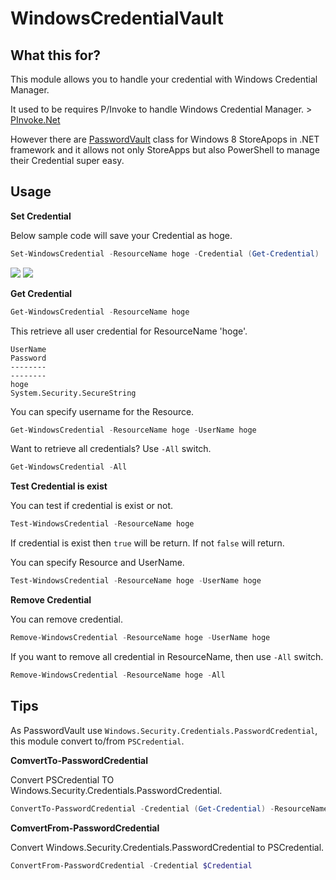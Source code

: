 WindowsCredentialVault
============

What this for?
----

This module allows you to handle your credential with Windows Credential Manager.

It used to be requires P/Invoke to handle Windows Credential Manager. > [PInvoke.Net](http://www.pinvoke.net/default.aspx/credui.creduipromptforcredentials)

However there are [PasswordVault](http://msdn.microsoft.com/en-us/library/windows/apps/windows.security.credentials.passwordvault) class for Windows 8 StoreApops in .NET framework and it allows not only StoreApps but also PowerShell to manage their Credential super easy.
 
Usage
----

**Set Credential**

Below sample code will save your Credential as hoge.

```powershell
Set-WindowsCredential -ResourceName hoge -Credential (Get-Credential)
```

![](bin/SetPrompt.png)
![](bin/SetCredential.png)

**Get Credential**

```powershell
Get-WindowsCredential -ResourceName hoge
```

This retrieve all user credential for ResourceName 'hoge'.

```
UserName                                                                             Password
--------                                                                             --------
hoge                                                             System.Security.SecureString
```

You can specify username for the Resource.

```powershell
Get-WindowsCredential -ResourceName hoge -UserName hoge
```

Want to retrieve all credentials? Use ```-All``` switch.

```powershell
Get-WindowsCredential -All
```

**Test Credential is exist**

You can test if credential is exist or not.

```powershell
Test-WindowsCredential -ResourceName hoge
```

If credential is exist then ```true``` will be return. If not ```false``` will return.

You can specify Resource and UserName.

```powershell
Test-WindowsCredential -ResourceName hoge -UserName hoge
```

**Remove Credential**

You can remove credential.

```powershell
Remove-WindowsCredential -ResourceName hoge -UserName hoge
```

If you want to remove all credential in ResourceName, then use ```-All``` switch.

```powershell
Remove-WindowsCredential -ResourceName hoge -All
```

Tips
----

As PasswordVault use ```Windows.Security.Credentials.PasswordCredential```, this module convert to/from ```PSCredential```.

**ComvertTo-PasswordCredential**

Convert PSCredential TO Windows.Security.Credentials.PasswordCredential.

```powershell
ConvertTo-PasswordCredential -Credential (Get-Credential) -ResourceName hoge
```

**ComvertFrom-PasswordCredential**

Convert Windows.Security.Credentials.PasswordCredential to PSCredential.

```powershell
ConvertFrom-PasswordCredential -Credential $Credential
```